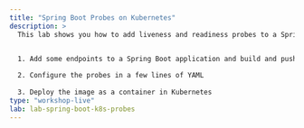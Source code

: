 ```yaml
---
title: "Spring Boot Probes on Kubernetes"
description: >
  This lab shows you how to add liveness and readiness probes to a Spring Boot application in Kubernetes. This lab will cover the following tasks:


  1. Add some endpoints to a Spring Boot application and build and push a Docker image
  
  2. Configure the probes in a few lines of YAML
  
  3. Deploy the image as a container in Kubernetes
type: "workshop-live"
lab: lab-spring-boot-k8s-probes
---
```

